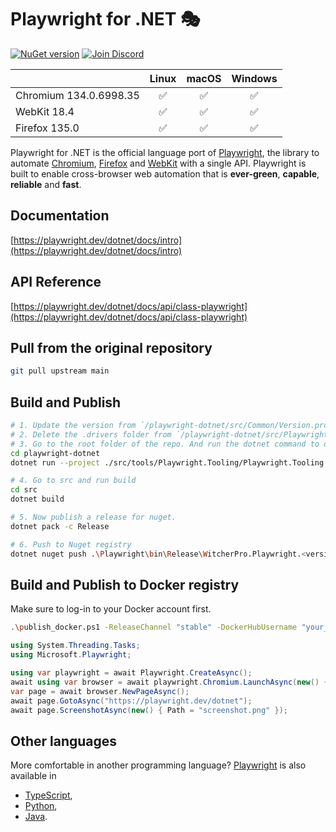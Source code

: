 # Playwright for .NET 🎭
[![NuGet version](https://img.shields.io/nuget/v/Microsoft.Playwright?color=%2345ba4b)](https://www.nuget.org/packages/Microsoft.Playwright) [![Join Discord](https://img.shields.io/badge/join-discord-infomational)](https://aka.ms/playwright/discord)

|          | Linux | macOS | Windows |
|   :---   | :---: | :---: | :---:   |
| Chromium <!-- GEN:chromium-version -->134.0.6998.35<!-- GEN:stop --> | ✅ | ✅ | ✅ |
| WebKit <!-- GEN:webkit-version -->18.4<!-- GEN:stop --> | ✅ | ✅ | ✅ |
| Firefox <!-- GEN:firefox-version -->135.0<!-- GEN:stop --> | ✅ | ✅ | ✅ |

Playwright for .NET is the official language port of [Playwright](https://playwright.dev), the library to automate [Chromium](https://www.chromium.org/Home), [Firefox](https://www.mozilla.org/en-US/firefox/new/) and [WebKit](https://webkit.org/) with a single API. Playwright is built to enable cross-browser web automation that is **ever-green**, **capable**, **reliable** and **fast**.

## Documentation

[https://playwright.dev/dotnet/docs/intro](https://playwright.dev/dotnet/docs/intro) 

## API Reference
[https://playwright.dev/dotnet/docs/api/class-playwright](https://playwright.dev/dotnet/docs/api/class-playwright)

## Pull from the original repository
```bash
git pull upstream main
```

## Build and Publish
```bash
# 1. Update the version from `/playwright-dotnet/src/Common/Version.props` file
# 2. Delete the .drivers folder from `/playwright-dotnet/src/Playwright/.drivers`
# 3. Go to the root folder of the repo. And run the dotnet command to download the drivers again.
cd playwright-dotnet
dotnet run --project ./src/tools/Playwright.Tooling/Playwright.Tooling.csproj -- download-drivers --basepath .

# 4. Go to src and run build
cd src
dotnet build

# 5. Now publish a release for nuget.
dotnet pack -c Release

# 6. Push to Nuget registry
dotnet nuget push .\Playwright\bin\Release\WitcherPro.Playwright.<version>.nupkg -k <api-key-here> -s https://api.nuget.org/v3/index.json
```

## Build and Publish to Docker registry
Make sure to log-in to your Docker account first.

```bash
.\publish_docker.ps1 -ReleaseChannel "stable" -DockerHubUsername "your_username"
```


```cs
using System.Threading.Tasks;
using Microsoft.Playwright;

using var playwright = await Playwright.CreateAsync();
await using var browser = await playwright.Chromium.LaunchAsync(new() { Headless = false });
var page = await browser.NewPageAsync();
await page.GotoAsync("https://playwright.dev/dotnet");
await page.ScreenshotAsync(new() { Path = "screenshot.png" });
```

## Other languages

More comfortable in another programming language? [Playwright](https://playwright.dev) is also available in
- [TypeScript](https://playwright.dev/docs/intro),
- [Python](https://playwright.dev/python/docs/intro),
- [Java](https://playwright.dev/java/docs/intro).
